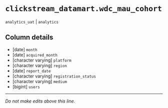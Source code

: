 # `clickstream_datamart.wdc_mau_cohort`
`analytics_uat` | `analytics`

## Column details
* [date]      `month`
* [date]      `acquired_month`
* [character varying] `platform`
* [character varying] `region`
* [date]      `report_date`
* [character varying] `registration_status`
* [character varying] `medium`
* [bigint]    `users`

-------------------------------------------------------------------------------
*Do not make edits above this line.*

